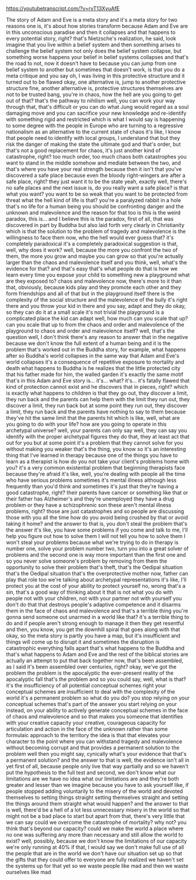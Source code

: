 https://youtubetranscript.com/?v=rvT13XyuAfE

 The story of Adam and Eve is a meta story and it's a meta story for two reasons one is, it's about how stories transform because Adam and Eve are in this unconscious paradise and then it collapses and that happens to every potential story, right? that's Nietzsche's realization, he said, look imagine that you live within a belief system and then something arises to challenge the belief system not only does the belief system collapse, but something worse happens your belief in belief systems collapses and that's the road to not, now it doesn't have to because you can jump from one belief system to another but sometimes that doesn't work, is that you do a meta critique and you say oh, I was living in this protective structure and it turned out to be flawed okay, one alternative is, jump to another protective structure fine, another alternative is, protective structures themselves are not to be trusted bang, you're in chaos, how the hell are you going to get out of that? that's the pathway to nihilism well, you can work your way through that, that's difficult or you can do what Jung would regard as a soul damaging move and you can sacrifice your new knowledge and re-identify with something rigid and restricted which is what I would say is happening to some degree with the people in Europe who are turning to a regressive nationalism as an alternative to the current state of chaos it's like, I know that people need to identify with local groups, I understand that but they risk the danger of making the state the ultimate god and that's order, but that's not a good replacement for chaos, it's just another kind of catastrophe, right? too much order, too much chaos both catastrophes you want to stand in the middle somehow and mediate between the two, and that's where you have your real strength because then it isn't that you've discovered a safe place because even the bloody right-wingers are after a safe place, right? they just want it to be the state yeah, exactly well, there's no safe places and the next issue is, do you really want a safe place? is that what you want? you want to be so weak that you want to be protected from threat what the hell kind of life is that? you're a paralyzed rabbit in a hole that's no life for a human being you should be confronting danger and the unknown and malevolence and the reason for that too is this is the weird paradox, this is... and I believe this is the paradox, first of all, that was discovered in part by Buddha but also laid forth very clearly in Christianity which is that the solution to the problem of tragedy and malevolence is the willingness to face them now, who the hell would ever guess that? it's completely paradoxical it's a completely paradoxical suggestion is that, well, why does it work? well, because the more you confront the two of them, the more you grow and maybe you can grow so that you're actually larger than the chaos and malevolence itself and you think, well, what's the evidence for that? and that's easy that's what people do that is how we learn every time you expose your child to something new a playground what are they exposed to? chaos and malevolence now, there's more to it than that, obviously, because kids play and they promote each other and they form friendships and all of that but in the playground itself there is the complexity of the social structure and the malevolence of the bully it's right there and you throw your kid in there and you say, adapt and they do okay, so they can do it at a small scale it's not trivial the playground is a complicated place the kid can adapt well, how much can you scale that up? can you scale that up to from the chaos and order and malevolence of the playground to chaos and order and malevolence itself? well, that's the question well, I don't think there's any reason to answer that in the negative because we don't know the full extent of a human being and it is the problem that's worked out in the Buddha story, for example, what happens after so Buddha's world collapses in the same way that Adam and Eve's world collapses it's a consequence of repetitive exposure to mortality and death what happens to Buddha is he realizes that the little protected city that his father made for him, the walled garden it's exactly the same motif that's in this Adam and Eve story is... it's... what? it's... it's fatally flawed that kind of protection cannot exist and he discovers that in pieces, right? which is exactly what happens to children is that they go out, they discover a limit, they run back and the parents can help them with the limit they run out, they discover a limit, they run back but at some point they run out, they discover a limit, they run back and the parents have nothing to say to them because they've hit the same limit that the parents hit which is like, well, what are you going to do with your life? how are you going to operate in this archetypal universe? well, your parents can only say well, they can say you identify with the proper archetypal figures they do that, they at least act that out for you but at some point it's a problem that they cannot solve for you without making you weaker that's the thing, you know so it's an interesting thing that I've learned in therapy because one of the things you have to learn as a therapist is how do you not take your client's problems home with you? it's a very common existential problem that beginning therapists face because they're afraid it's like, well, you're dealing with people all the time who have serious problems sometimes it's mental illness although less frequently than you'd think and sometimes it's just that they're having a good catastrophe, right? their parents have cancer or something like that or their father has Alzheimer's and they're unemployed they have a drug problem or they have a schizophrenic son these aren't mental illness problems, right? those are just catastrophes and so people are discussing those with you all the time how do you avoid being crushed by that or avoid taking it home? and the answer to that is, you don't steal the problem that's the answer it's like, you have some problems if you come and talk to me, I'll help you figure out how to solve them I will not tell you how to solve them I won't steal your problems because what we're trying to do in therapy is number one, solve your problem number two, turn you into a great solver of problems and the second one is way more important than the first one and so you never solve someone's problem by removing from them the opportunity to solve their problem that's theft, that's the Oedipal situation that's the Oedipal situation that's the overprotective mother now, father can play that role too we're talking about archetypal representations it's like, I'll protect you at the cost of your ability to protect yourself no, wrong that's a sin, that's a good way of thinking about it that is not what you do with people not with your children, not with your partner not with yourself you don't do that that destroys people's adaptive competence and it disarms them in the face of chaos and malevolence and that's a terrible thing you're gonna send someone out unarmed in a world like that? it's a terrible thing to do and if people aren't strong enough to manage it then they get resentful and then, you know, you get the downhill spiral that goes along with that okay, so the meta story is partly you have a map, but it's insufficient and things will come up to disrupt it and sometimes the disruption is catastrophic everything falls apart that's what happens to the Buddha and that's what happens to Adam and Eve and the rest of the biblical stories are actually an attempt to put that back together now, that's been assembled, as I said it's been assembled over centuries, right? okay, we've got the problem the problem is the apocalyptic the ever-present reality of the apocalyptic fall that's the problem and so you could say, well, what is that? it's the insufficiency of all potential conceptual schemes right your conceptual schemes are insufficient to deal with the complexity of the world it's a permanent problem so what do you do? you stop relying on your conceptual schemes that's part of the answer you start relying on your instead, on your ability to actively generate conceptual schemes in the face of chaos and malevolence and so that makes you someone that identifies with your creative capacity your creative, courageous capacity for articulation and action in the face of the unknown rather than some formulaic approach to the territory the idea is that that elevates your character to the point where you can withstand tragedy and malevolence without becoming corrupt and that provides a permanent solution to the problem well then you might say, cynically what's your evidence that that's a permanent solution? and the answer to that is well, the evidence isn't all in yet first of all, because people only live that way partially and so we haven't put the hypothesis to the full test and second, we don't know what our limitations are we have no idea what our limitations are and they're both greater and lesser than we imagine because you have to ask yourself like, if people stopped adding voluntarily to the misery of the world and devoted themselves to setting things straight setting themselves straight and setting the things around them straight what would happen? and the answer to that is well, there'd be a hell of a lot less unnecessary misery in the world so that might not be a bad place to start but apart from that, there's very little that we can say could we overcome the catastrophe of mortality? why not? you think that's beyond our capacity? could we make the world a place where no one was suffering any more than necessary and still allow the world to exist? well, possibly, because we don't know the limitations of our capacity we're only running at 40% if that, I would say we don't make full use of all the people that are in the world we don't have our situation set up so that the gifts that they could offer to everyone are fully realized we haven't set the systems up for that yet so we waste people like mad and then we waste ourselves like mad